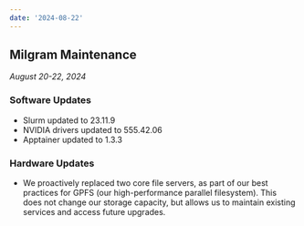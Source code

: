 ```yaml
---
date: '2024-08-22'
---
```


## Milgram Maintenance
_August 20-22, 2024_

### Software Updates

- Slurm updated to 23.11.9
- NVIDIA drivers updated to 555.42.06
- Apptainer updated to 1.3.3

### Hardware Updates

- We proactively replaced two core file servers, as part of our best practices for GPFS (our high-performance parallel filesystem).  This does not change our storage capacity, but allows us to maintain existing services and access future upgrades.

